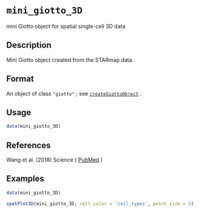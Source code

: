 # `mini_giotto_3D`

mini Giotto object for spatial single-cell 3D data


## Description

Mini Giotto object created from the STARmap data.


## Format

An object of class `"giotto"` ; see [`createGiottoObject`](#creategiottoobject) .


## Usage

```r
data(mini_giotto_3D)
```


## References

Wang et al. (2018) Science
 ( [PubMed](https://pubmed.ncbi.nlm.nih.gov/29930089/) )


## Examples

```r
data(mini_giotto_3D)

spatPlot3D(mini_giotto_3D, cell_color = 'cell_types', point_size = 5)
```


